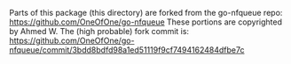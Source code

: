 Parts of this package (this directory) are forked from the go-nfqueue repo: https://github.com/OneOfOne/go-nfqueue
These portions are copyrighted by Ahmed W.
The (high probable) fork commit is: https://github.com/OneOfOne/go-nfqueue/commit/3bdd8bdfd98a1ed51119f9cf7494162484dfbe7c
